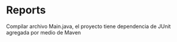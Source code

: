 # Reports

Compilar archivo Main.java, el proyecto tiene dependencia de JUnit agregada por medio de Maven

